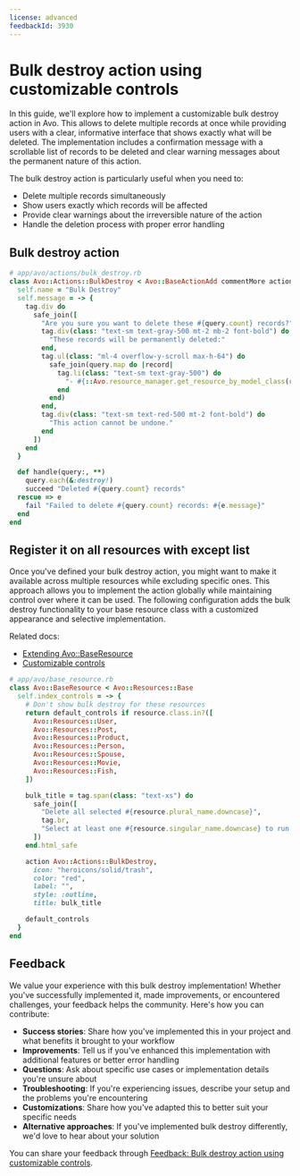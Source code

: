 ```yaml
---
license: advanced
feedbackId: 3930
---
```


# Bulk destroy action using customizable controls

In this guide, we'll explore how to implement a customizable bulk destroy action in Avo. This allows to delete multiple records at once while providing users with a clear, informative interface that shows exactly what will be deleted. The implementation includes a confirmation message with a scrollable list of records to be deleted and clear warning messages about the permanent nature of this action.

The bulk destroy action is particularly useful when you need to:
- Delete multiple records simultaneously
- Show users exactly which records will be affected
- Provide clear warnings about the irreversible nature of the action
- Handle the deletion process with proper error handling

## Bulk destroy action

```ruby
# app/avo/actions/bulk_destroy.rb
class Avo::Actions::BulkDestroy < Avo::BaseActionAdd commentMore actions
  self.name = "Bulk Destroy"
  self.message = -> {
    tag.div do
      safe_join([
        "Are you sure you want to delete these #{query.count} records?",
        tag.div(class: "text-sm text-gray-500 mt-2 mb-2 font-bold") do
          "These records will be permanently deleted:"
        end,
        tag.ul(class: "ml-4 overflow-y-scroll max-h-64") do
          safe_join(query.map do |record|
            tag.li(class: "text-sm text-gray-500") do
              "- #{::Avo.resource_manager.get_resource_by_model_class(record.class).new(record:).record_title}"
            end
          end)
        end,
        tag.div(class: "text-sm text-red-500 mt-2 font-bold") do
          "This action cannot be undone."
        end
      ])
    end
  }

  def handle(query:, **)
    query.each(&:destroy!)
    succeed "Deleted #{query.count} records"
  rescue => e
    fail "Failed to delete #{query.count} records: #{e.message}"
  end
end
```

## Register it on all resources with except list

Once you've defined your bulk destroy action, you might want to make it available across multiple resources while excluding specific ones. This approach allows you to implement the action globally while maintaining control over where it can be used. The following configuration adds the bulk destroy functionality to your base resource class with a customized appearance and selective implementation.

Related docs:

- [Extending Avo::BaseResource](https://docs.avohq.io/3.0/resources.html#extending-avo-baseresource)
- [Customizable controls](https://docs.avohq.io/3.0/customizable-controls.html)

```ruby
# app/avo/base_resource.rb
class Avo::BaseResource < Avo::Resources::Base
  self.index_controls = -> {
    # Don't show bulk destroy for these resources
    return default_controls if resource.class.in?([
      Avo::Resources::User,
      Avo::Resources::Post,
      Avo::Resources::Product,
      Avo::Resources::Person,
      Avo::Resources::Spouse,
      Avo::Resources::Movie,
      Avo::Resources::Fish,
    ])

    bulk_title = tag.span(class: "text-xs") do
      safe_join([
        "Delete all selected #{resource.plural_name.downcase}",
        tag.br,
        "Select at least one #{resource.singular_name.downcase} to run this action"
      ])
    end.html_safe

    action Avo::Actions::BulkDestroy,
      icon: "heroicons/solid/trash",
      color: "red",
      label: "",
      style: :outline,
      title: bulk_title

    default_controls
  }
end
```

## Feedback

We value your experience with this bulk destroy implementation! Whether you've successfully implemented it, made improvements, or encountered challenges, your feedback helps the community. Here's how you can contribute:

- **Success stories**: Share how you've implemented this in your project and what benefits it brought to your workflow
- **Improvements**: Tell us if you've enhanced this implementation with additional features or better error handling
- **Questions**: Ask about specific use cases or implementation details you're unsure about
- **Troubleshooting**: If you're experiencing issues, describe your setup and the problems you're encountering
- **Customizations**: Share how you've adapted this to better suit your specific needs
- **Alternative approaches**: If you've implemented bulk destroy differently, we'd love to hear about your solution

You can share your feedback through [Feedback: Bulk destroy action using customizable controls](https://github.com/avo-hq/avo/discussions/3930).

